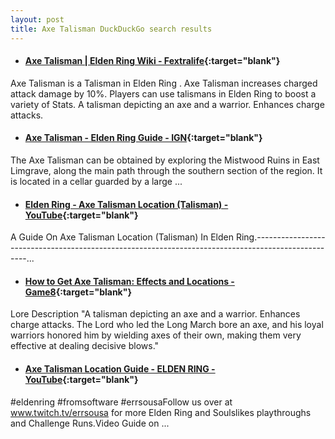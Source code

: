 ```yaml
---
layout: post
title: Axe Talisman DuckDuckGo search results
---
```

* #### [Axe Talisman | Elden Ring Wiki - Fextralife](https://eldenring.wiki.fextralife.com/Axe+Talisman){:target="blank"}
Axe Talisman is a Talisman in Elden Ring . Axe Talisman increases charged attack damage by 10%. Players can use talismans in Elden Ring to boost a variety of Stats. A talisman depicting an axe and a warrior. Enhances charge attacks.
* #### [Axe Talisman - Elden Ring Guide - IGN](https://www.ign.com/wikis/elden-ring/Axe_Talisman){:target="blank"}
The Axe Talisman can be obtained by exploring the Mistwood Ruins in East Limgrave, along the main path through the southern section of the region. It is located in a cellar guarded by a large ...
* #### [Elden Ring - Axe Talisman Location (Talisman) - YouTube](https://www.youtube.com/watch?v=Poag3hB876I){:target="blank"}
A Guide On Axe Talisman Location (Talisman) In Elden Ring.---------------------------------------------------------------------------------------------------...
* #### [How to Get Axe Talisman: Effects and Locations - Game8](https://game8.co/games/Elden-Ring/archives/369786){:target="blank"}
Lore Description "A talisman depicting an axe and a warrior. Enhances charge attacks. The Lord who led the Long March bore an axe, and his loyal warriors honored him by wielding axes of their own, making them very effective at dealing decisive blows."
* #### [Axe Talisman Location Guide - ELDEN RING - YouTube](https://www.youtube.com/watch?v=OQ4Ya7T9GNU){:target="blank"}
#eldenring #fromsoftware #errsousaFollow us over at www.twitch.tv/errsousa for more Elden Ring and Soulslikes playthroughs and Challenge Runs.Video Guide on ...
